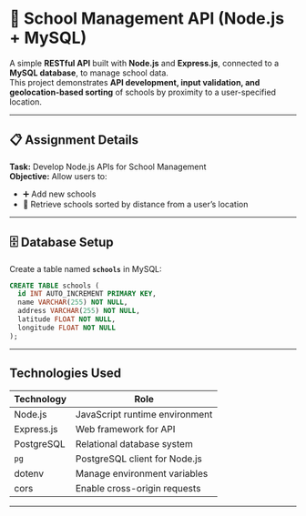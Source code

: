 # 🏫 School Management API (Node.js + MySQL)

A simple **RESTful API** built with **Node.js** and **Express.js**, connected to a **MySQL database**, to manage school data.  
This project demonstrates **API development, input validation, and geolocation-based sorting** of schools by proximity to a user-specified location.  

---

## 📋 Assignment Details
**Task:** Develop Node.js APIs for School Management  
**Objective:** Allow users to:
- ➕ Add new schools  
- 📍 Retrieve schools sorted by distance from a user’s location  

---

## 🗄️ Database Setup
Create a table named **`schools`** in MySQL:

```sql
CREATE TABLE schools (
  id INT AUTO_INCREMENT PRIMARY KEY,
  name VARCHAR(255) NOT NULL,
  address VARCHAR(255) NOT NULL,
  latitude FLOAT NOT NULL,
  longitude FLOAT NOT NULL
);

```
---

##  Technologies Used

| Technology  | Role                          |
|-------------|-------------------------------|
| Node.js     | JavaScript runtime environment|
| Express.js  | Web framework for API          |
| PostgreSQL  | Relational database system     |
| `pg`        | PostgreSQL client for Node.js  |
| dotenv      | Manage environment variables   |
| cors        | Enable cross-origin requests   |

---





